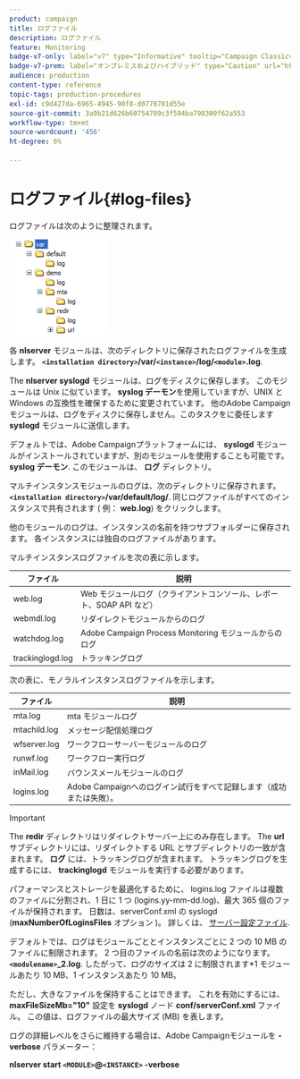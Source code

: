 ```yaml
---
product: campaign
title: ログファイル
description: ログファイル
feature: Monitoring
badge-v7-only: label="v7" type="Informative" tooltip="Campaign Classicv7 にのみ適用"
badge-v7-prem: label="オンプレミスおよびハイブリッド" type="Caution" url="https://experienceleague.adobe.com/docs/campaign-classic/using/installing-campaign-classic/architecture-and-hosting-models/hosting-models-lp/hosting-models.html?lang=ja" tooltip="オンプレミスデプロイメントとハイブリッドデプロイメントにのみ適用されます"
audience: production
content-type: reference
topic-tags: production-procedures
exl-id: c9d427da-6965-4945-90f0-d0770701d55e
source-git-commit: 3a9b21d626b60754789c3f594ba798309f62a553
workflow-type: tm+mt
source-wordcount: '456'
ht-degree: 6%

---
```


# ログファイル{#log-files}



ログファイルは次のように整理されます。

![](assets/d_ncs_directory.png)

各 **nlserver** モジュールは、次のディレクトリに保存されたログファイルを生成します。 **`<installation directory>`/var/`<instance>`/log/`<module>`.log**.

The **nlserver syslogd** モジュールは、ログをディスクに保存します。 このモジュールは Unix に似ています。 **syslog デーモン**&#x200B;を使用していますが、UNIX と Windows の互換性を確保するために変更されています。 他のAdobe Campaignモジュールは、ログをディスクに保存しません。このタスクをに委任します **syslogd** モジュールに送信します。

デフォルトでは、Adobe Campaignプラットフォームには、 **syslogd** モジュールがインストールされていますが、別のモジュールを使用することも可能です。 **syslog デーモン**. このモジュールは、 **ログ** ディレクトリ。

マルチインスタンスモジュールのログは、次のディレクトリに保存されます。 **`<installation directory>`/var/default/log/**. 同じログファイルがすべてのインスタンスで共有されます ( 例： **web.log**) をクリックします。

他のモジュールのログは、インスタンスの名前を持つサブフォルダーに保存されます。 各インスタンスには独自のログファイルがあります。

マルチインスタンスログファイルを次の表に示します。

| ファイル | 説明 |
|---|---|
| web.log | Web モジュールログ（クライアントコンソール、レポート、SOAP API など） |
| webmdl.log | リダイレクトモジュールからのログ |
| watchdog.log | Adobe Campaign Process Monitoring モジュールからのログ |
| trackinglogd.log | トラッキングログ |

次の表に、モノラルインスタンスログファイルを示します。

| ファイル | 説明 |
|---|---|
| mta.log | mta モジュールログ |
| mtachild.log | メッセージ配信処理ログ |
| wfserver.log | ワークフローサーバーモジュールのログ |
| runwf.log | ワークフロー実行ログ |
| inMail.log | バウンスメールモジュールのログ |
| logins.log | Adobe Campaignへのログイン試行をすべて記録します（成功または失敗）。 |

>[!IMPORTANT]
>
>The **redir** ディレクトリはリダイレクトサーバー上にのみ存在します。 The **url** サブディレクトリには、リダイレクトする URL とサブディレクトリの一致が含まれます。 **ログ** には、トラッキングログが含まれます。 トラッキングログを生成するには、 **trackinglogd** モジュールを実行する必要があります。

パフォーマンスとストレージを最適化するために、 logins.log ファイルは複数のファイルに分割され、1 日に 1 つ (logins.yy-mm-dd.log)、最大 365 個のファイルが保持されます。 日数は、serverConf.xml の syslogd (**maxNumberOfLoginsFiles** オプション )。 詳しくは、 [サーバー設定ファイル](../../installation/using/the-server-configuration-file.md#syslogd).

デフォルトでは、ログはモジュールごととインスタンスごとに 2 つの 10 MB のファイルに制限されます。 2 つ目のファイルの名前は次のようになります。 **`<modulename>`_2.log**. したがって、ログのサイズは 2 に制限されます&#42;1 モジュールあたり 10 MB、1 インスタンスあたり 10 MB。

ただし、大きなファイルを保持することはできます。 これを有効にするには、 **maxFileSizeMb=&quot;10&quot;** 設定を **syslogd** ノード **conf/serverConf.xml** ファイル。 この値は、ログファイルの最大サイズ (MB) を表します。

ログの詳細レベルをさらに維持する場合は、Adobe Campaignモジュールを **-verbose** パラメーター：

**nlserver start `<MODULE>`@`<INSTANCE>` -verbose**
